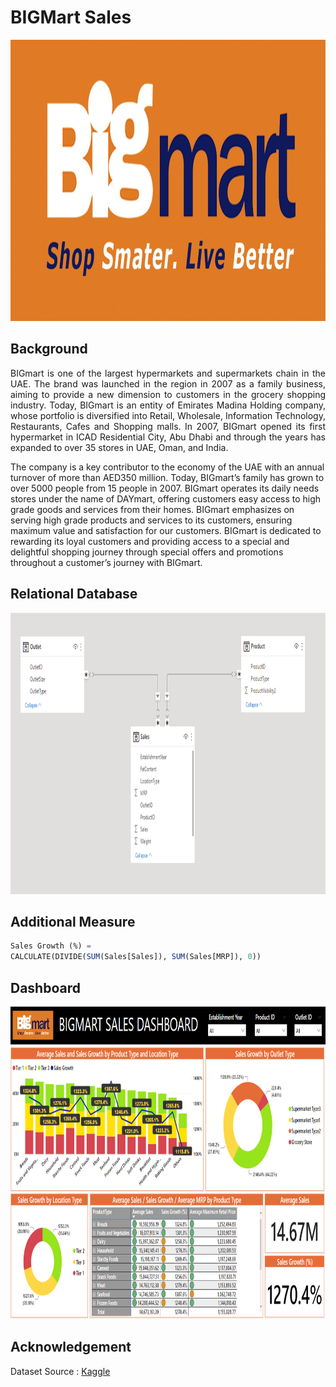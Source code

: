 # BIGMart Sales
<img src="https://github.com/Bayunova28/Big_Mart_Sales/blob/master/cover.jpg" height="450" width="1100">

## Background
<p align=justify>BIGmart is one of the largest hypermarkets and supermarkets chain in the UAE. The brand was launched in the region in 2007 as a family business, aiming 
to provide a new dimension to customers in the grocery shopping industry. Today, BIGmart is an entity of Emirates Madina Holding company, whose portfolio is diversified 
into Retail, Wholesale, Information Technology, Restaurants, Cafes and Shopping malls. In 2007, BIGmart opened its first hypermarket in ICAD Residential City, Abu Dhabi 
and through the years has expanded to over 35 stores in UAE, Oman, and India.<p>
<p align="jsutify">The company is a key contributor to the economy of the UAE with an annual turnover of more than AED350 million. Today, BIGmart’s family has grown to 
over 5000 people from 15 people in 2007. BIGmart operates its daily needs stores under the name of DAYmart, offering customers easy access to high grade goods and 
services from their homes. BIGmart emphasizes on serving high grade products and services to its customers, ensuring maximum value and satisfaction for our customers. 
BIGmart is dedicated to rewarding its loyal customers and providing access to a special and delightful shopping journey through special offers and promotions throughout a
customer’s journey with BIGmart.<p>

## Relational Database
<img src="https://github.com/Bayunova28/Big_Mart_Sales/blob/master/relational-database.png" height="450" width="1100">

## Additional Measure
```sql
Sales Growth (%) = 
CALCULATE(DIVIDE(SUM(Sales[Sales]), SUM(Sales[MRP]), 0))
```
## Dashboard
<img src="https://github.com/Bayunova28/Big_Mart_Sales/blob/master/dashboard-report.png" height="500" width="1100">

## Acknowledgement
Dataset Source : [Kaggle](https://www.kaggle.com/datasets/akashdeepkuila/big-mart-sales)
